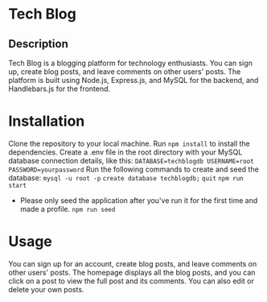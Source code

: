 # Tech Blog
## Description
Tech Blog is a blogging platform for technology enthusiasts. You can sign up, create blog posts, and leave comments on other users' posts. The platform is built using Node.js, Express.js, and MySQL for the backend, and Handlebars.js for the frontend.

# Installation
Clone the repository to your local machine.
Run `npm install` to install the dependencies.
Create a .env file in the root directory with your MySQL database connection details, like this:
`DATABASE=techblogdb
USERNAME=root
PASSWORD=yourpassword`
Run the following commands to create and seed the database:
`mysql -u root -p`
`create database techblogdb;`
`quit`
`npm run start`
* Please only seed the application after you've run it for the first time and made a profile.
`npm run seed`
# Usage
You can sign up for an account, create blog posts, and leave comments on other users' posts. The homepage displays all the blog posts, and you can click on a post to view the full post and its comments. You can also edit or delete your own posts.
